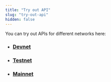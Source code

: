 ```yaml
---
title: "Try out API"
slug: "try-out-api"
hidden: false
---
```


You can try out APIs for different networks here:

- ### [Devnet](https://fullnode.devnet.aptoslabs.com/v1/spec#/)
- ### [Testnet](https://fullnode.testnet.aptoslabs.com/v1/spec#/)
- ### [Mainnet](https://fullnode.mainnet.aptoslabs.com/v1/spec#/)
